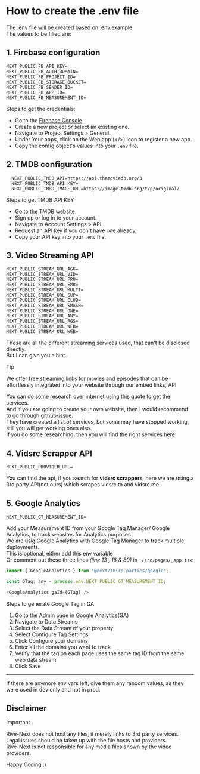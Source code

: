 # How to create the .env file

The .env file will be created based on .env.example  
The values to be filled are:

## 1. Firebase configuration

```.env
NEXT_PUBLIC_FB_API_KEY=
NEXT_PUBLIC_FB_AUTH_DOMAIN=
NEXT_PUBLIC_FB_PROJECT_ID=
NEXT_PUBLIC_FB_STORAGE_BUCKET=
NEXT_PUBLIC_FB_SENDER_ID=
NEXT_PUBLIC_FB_APP_ID=
NEXT_PUBLIC_FB_MEASUREMENT_ID=
```

Steps to get the credentials:

- Go to the [Firebase Console](https://console.firebase.google.com/).
- Create a new project or select an existing one.
- Navigate to Project Settings > General.
- Under Your apps, click on the Web app (</>) icon to register a new app.
- Copy the config object's values into your `.env` file.

## 2. TMDB configuration

```.env
  NEXT_PUBLIC_TMDB_API=https://api.themoviedb.org/3
  NEXT_PUBLIC_TMDB_API_KEY=
  NEXT_PUBLIC_TMBD_IMAGE_URL=https://image.tmdb.org/t/p/original/
```

Steps to get TMDB API KEY

- Go to the [TMDB website](https://www.themoviedb.org/).
- Sign up or log in to your account.
- Navigate to Account Settings > API.
- Request an API key if you don't have one already.
- Copy your API key into your `.env` file.

## 3. Video Streaming API

```.env
NEXT_PUBLIC_STREAM_URL_AGG=
NEXT_PUBLIC_STREAM_URL_VID=
NEXT_PUBLIC_STREAM_URL_PRO=
NEXT_PUBLIC_STREAM_URL_EMB=
NEXT_PUBLIC_STREAM_URL_MULTI=
NEXT_PUBLIC_STREAM_URL_SUP=
NEXT_PUBLIC_STREAM_URL_CLUB=
NEXT_PUBLIC_STREAM_URL_SMASH=
NEXT_PUBLIC_STREAM_URL_ONE=
NEXT_PUBLIC_STREAM_URL_ANY=
NEXT_PUBLIC_STREAM_URL_RGS=
NEXT_PUBLIC_STREAM_URL_WEB=
NEXT_PUBLIC_STREAM_URL_WEB=
```

These are all the different streaming services used, that can't be disclosed directly.  
But I can give you a hint..

> [!TIP]  
> We offer free streaming links for movies and episodes that can be  
> effortlessly integrated into your website through our embed links, API

You can do some research over internet using this quote to get the services.  
And if you are going to create your own website, then I would recommend to go through [github-issue](https://github.com/AdvithGopinath/LetMeWatch/issues/4).  
They have created a list of services, but some may have stopped working, still you will get working ones also.  
If you do some researching, then you will find the right services here.

## 4. Vidsrc Scrapper API

```.env
NEXT_PUBLIC_PROVIDER_URL=
```

You can find the api, if you search for **vidsrc scrappers**, here we are using a 3rd party API(not ours) which scrapes vidsrc.to and vidsrc.me

## 5. Google Analytics

```.env
NEXT_PUBLIC_GT_MEASUREMENT_ID=
```

Add your Measurement ID from your Google Tag Manager/ Google Analytics, to track websites for Analytics purposes.  
We are usig Google Analytics with Google Tag Manager to track multiple deployments.  
This is optional, either add this env variable  
Or comment out these three lines _(line 13 , 18 & 80)_ in `./src/pages/_app.tsx`:

```js
import { GoogleAnalytics } from "@next/third-parties/google";

const GTag: any = process.env.NEXT_PUBLIC_GT_MEASUREMENT_ID;

<GoogleAnalytics gaId={GTag} />
```

Steps to generate Google Tag in GA:

1. Go to the Admin page in Google Analytics(GA)
2. Navigate to Data Streams
3. Select the Data Stream of your property
4. Select Configure Tag Settings
5. Click Configure your domains
6. Enter all the domains you want to track
7. Verify that the tag on each page uses the same tag ID from the same web data stream
8. Click Save

---

If there are anymore env vars left, give them any random values, as they were used in dev only and not in prod.

## **Disclaimer**

> [!IMPORTANT]
>
> Rive-Next does not host any files, it merely links to 3rd party services.  
> Legal issues should be taken up with the file hosts and providers.  
> Rive-Next is not responsible for any media files shown by the video providers.

Happy Coding :)
